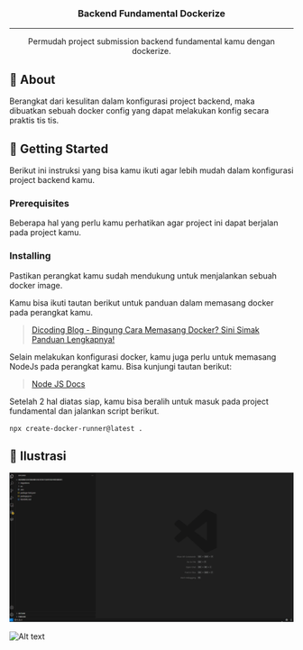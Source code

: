 <h3 align="center">Backend Fundamental Dockerize</h3>

---

<p align="center"> Permudah project submission backend fundamental kamu dengan dockerize.
    <br> 
</p>

## 🧐 About <a name = "about"></a>

Berangkat dari kesulitan dalam konfigurasi project backend, maka dibuatkan sebuah docker config yang dapat melakukan konfig secara praktis tis tis.

## 🏁 Getting Started <a name = "getting_started"></a>

Berikut ini instruksi yang bisa kamu ikuti agar lebih mudah dalam konfigurasi project backend kamu.

### Prerequisites

Beberapa hal yang perlu kamu perhatikan agar project ini dapat berjalan pada project kamu.

### Installing

Pastikan perangkat kamu sudah mendukung untuk menjalankan sebuah docker image.

Kamu bisa ikuti tautan berikut untuk panduan dalam memasang docker pada perangkat kamu.

> [Dicoding Blog - Bingung Cara Memasang Docker? Sini Simak Panduan Lengkapnya!]('https://www.dicoding.com/blog/bingung-cara-memasang-docker-sini-simak-panduan-lengkapnya/)

Selain melakukan konfigurasi docker, kamu juga perlu untuk memasang NodeJs pada perangkat kamu. Bisa kunjungi tautan berikut:

> [Node JS Docs](https://nodejs.org/en)

Setelah 2 hal diatas siap, kamu bisa beralih untuk masuk pada project fundamental dan jalankan script berikut.

```
npx create-docker-runner@latest .
```

## 🔧 Ilustrasi <a name = "tests"></a>

![Alt text](/record/animation-1.gif)

![Alt text](/record/animation-2.gif)
